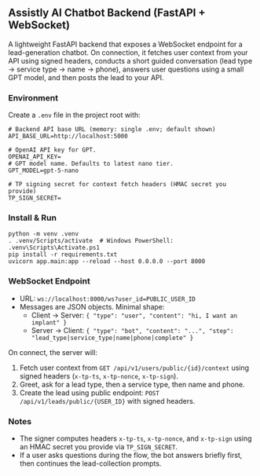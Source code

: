 ## Assistly AI Chatbot Backend (FastAPI + WebSocket)

A lightweight FastAPI backend that exposes a WebSocket endpoint for a lead-generation chatbot. On connection, it fetches user context from your API using signed headers, conducts a short guided conversation (lead type → service type → name → phone), answers user questions using a small GPT model, and then posts the lead to your API.

### Environment
Create a `.env` file in the project root with:

```
# Backend API base URL (memory: single .env; default shown)
API_BASE_URL=http://localhost:5000

# OpenAI API key for GPT.
OPENAI_API_KEY=
# GPT model name. Defaults to latest nano tier.
GPT_MODEL=gpt-5-nano

# TP signing secret for context fetch headers (HMAC secret you provide)
TP_SIGN_SECRET=
```

### Install & Run

```
python -m venv .venv
. .venv/Scripts/activate  # Windows PowerShell: .venv\Scripts\Activate.ps1
pip install -r requirements.txt
uvicorn app.main:app --reload --host 0.0.0.0 --port 8000
```

### WebSocket Endpoint
- URL: `ws://localhost:8000/ws?user_id=PUBLIC_USER_ID`
- Messages are JSON objects. Minimal shape:
  - Client → Server: `{ "type": "user", "content": "hi, I want an implant" }`
  - Server → Client: `{ "type": "bot", "content": "...", "step": "lead_type|service_type|name|phone|complete" }`

On connect, the server will:
1) Fetch user context from `GET /api/v1/users/public/{id}/context` using signed headers (`x-tp-ts`, `x-tp-nonce`, `x-tp-sign`).
2) Greet, ask for a lead type, then a service type, then name and phone.
3) Create the lead using public endpoint: `POST /api/v1/leads/public/{USER_ID}` with signed headers.

### Notes
- The signer computes headers `x-tp-ts`, `x-tp-nonce`, and `x-tp-sign` using an HMAC secret you provide via `TP_SIGN_SECRET`.
- If a user asks questions during the flow, the bot answers briefly first, then continues the lead-collection prompts.
